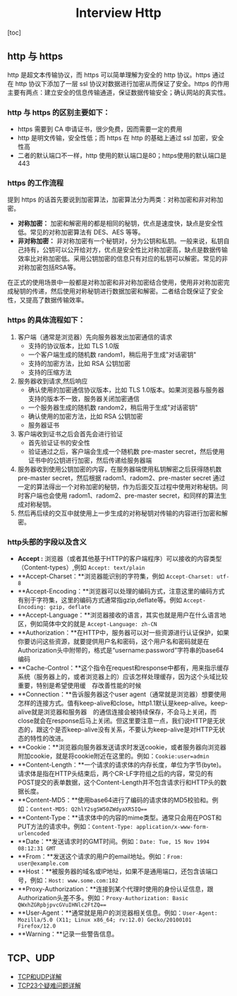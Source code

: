 <h1 align="center">Interview Http</h1>

[toc]

## http 与 https

http 是超文本传输协议，而 https 可以简单理解为安全的 http 协议。https 通过在 http 协议下添加了一层 ssl 协议对数据进行加密从而保证了安全。https 的作用主要有两点：建立安全的信息传输通道，保证数据传输安全；确认网站的真实性。

### http 与 https 的区别主要如下：

- https 需要到 CA 申请证书，很少免费，因而需要一定的费用
- http 是明文传输，安全性低；而 https 在 http 的基础上通过 ssl 加密，安全性高
- 二者的默认端口不一样，http 使用的默认端口是80；https使用的默认端口是 443

### https 的工作流程

提到 https 的话首先要说到加密算法，加密算法分为两类：对称加密和非对称加密。

- **对称加密：** 加密和解密用的都是相同的秘钥，优点是速度快，缺点是安全性低。常见的对称加密算法有 DES、AES 等等。
- **非对称加密：** 非对称加密有一个秘钥对，分为公钥和私钥。一般来说，私钥自己持有，公钥可以公开给对方，优点是安全性比对称加密高，缺点是数据传输效率比对称加密低。采用公钥加密的信息只有对应的私钥可以解密。常见的非对称加密包括RSA等。

在正式的使用场景中一般都是对称加密和非对称加密结合使用，使用非对称加密完成秘钥的传递，然后使用对称秘钥进行数据加密和解密。二者结合既保证了安全性，又提高了数据传输效率。

### https 的具体流程如下：

1. 客户端（通常是浏览器）先向服务器发出加密通信的请求
   * 支持的协议版本，比如 TLS 1.0版
   * 一个客户端生成的随机数 random1，稍后用于生成"对话密钥"
   * 支持的加密方法，比如 RSA 公钥加密
   * 支持的压缩方法
2. 服务器收到请求,然后响应
   - 确认使用的加密通信协议版本，比如 TLS 1.0版本。如果浏览器与服务器支持的版本不一致，服务器关闭加密通信
   - 一个服务器生成的随机数 random2，稍后用于生成"对话密钥"
   - 确认使用的加密方法，比如 RSA 公钥加密
   - 服务器证书
3. 客户端收到证书之后会首先会进行验证
   - 首先验证证书的安全性
   - 验证通过之后，客户端会生成一个随机数 pre-master secret，然后使用证书中的公钥进行加密，然后传递给服务器端
4. 服务器收到使用公钥加密的内容，在服务器端使用私钥解密之后获得随机数 pre-master secret，然后根据 radom1、radom2、pre-master secret 通过一定的算法得出一个对称加密的秘钥，作为后面交互过程中使用对称秘钥。同时客户端也会使用 radom1、radom2、pre-master secret，和同样的算法生成对称秘钥。
5. 然后再后续的交互中就使用上一步生成的对称秘钥对传输的内容进行加密和解密。

### http头部的字段以及含义

- **Accept :** 浏览器（或者其他基于HTTP的客户端程序）可以接收的内容类型（Content-types）,例如 `Accept: text/plain`
- **Accept-Charset：**浏览器能识别的字符集，例如 `Accept-Charset: utf-8`
- **Accept-Encoding：**浏览器可以处理的编码方式，注意这里的编码方式有别于字符集，这里的编码方式通常指gzip,deflate等。例如 `Accept-Encoding: gzip, deflate`
- **Accept-Language：**浏览器接收的语言，其实也就是用户在什么语言地区，例如简体中文的就是 `Accept-Language: zh-CN`
- **Authorization：**在HTTP中，服务器可以对一些资源进行认证保护，如果你要访问这些资源，就要提供用户名和密码，这个用户名和密码就是在Authorization头中附带的，格式是“username:password”字符串的base64编码
- **Cache-Control：**这个指令在request和response中都有，用来指示缓存系统（服务器上的，或者浏览器上的）应该怎样处理缓存，因为这个头域比较重要，特别是希望使用缓　存改善性能的时候
- **Connection：**告诉服务器这个user agent（通常就是浏览器）想要使用怎样的连接方式。值有keep-alive和close。http1.1默认是keep-alive。keep-alive就是浏览器和服务器　的通信连接会被持续保存，不会马上关闭，而close就会在response后马上关闭。但这里要注意一点，我们说HTTP是无状态的，跟这个是否keep-alive没有关系，不要认为keep-alive是对HTTP无状态的特性的改进。
- **Cookie：**浏览器向服务器发送请求时发送cookie，或者服务器向浏览器附加cookie，就是将cookie附近在这里的。例如：`Cookie:user=admin`
- **Content-Length：**一个请求的请求体的内存长度，单位为字节(byte)。请求体是指在HTTP头结束后，两个CR-LF字符组之后的内容，常见的有POST提交的表单数据，这个Content-Length并不包含请求行和HTTP头的数据长度。
- **Content-MD5：**使用base64进行了编码的请求体的MD5校验和。例如：`Content-MD5: Q2hlY2sgSW50ZWdyaXR5IQ==`
- **Content-Type：**请求体中的内容的mime类型。通常只会用在POST和PUT方法的请求中。例如：`Content-Type: application/x-www-form-urlencoded`
- **Date：**发送请求时的GMT时间。例如：`Date: Tue, 15 Nov 1994 08:12:31 GMT`
- **From：**发送这个请求的用户的email地址。例如：`From: user@example.com`
- **Host：**被服务器的域名或IP地址，如果不是通用端口，还包含该端口号，例如：`Host: www.some.com:182`
- **Proxy-Authorization：**连接到某个代理时使用的身份认证信息，跟Authorization头差不多。例如：`Proxy-Authorization: Basic QWxhZGRpbjpvcGVuIHNlc2FtZQ==`
- **User-Agent：**通常就是用户的浏览器相关信息。例如：`User-Agent: Mozilla/5.0 (X11; Linux x86_64; rv:12.0) Gecko/20100101 Firefox/12.0`
- **Warning：**记录一些警告信息。

## TCP、UDP

* [TCP和UDP详解](../Computer/TCP/TCP.md)
* [TCP23个疑难问题详解](../Computer/TCP/TCP23Problem.md)